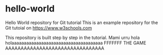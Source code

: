 # hello-world
Hello World repository for Git tutorial
This is an example repository for the Git tutoial on https://www.w3schools.com

This repository is built step by step in the tutorial.
Mami urru 
hola
holaaaaaaaaaaaaaaaaaaaaaaaaaaaaaaaaaaaaa
FFFFFFF
THE GAME
AAAAAAAAAAAAAAAAAAAAAAAAAAAAAAAA